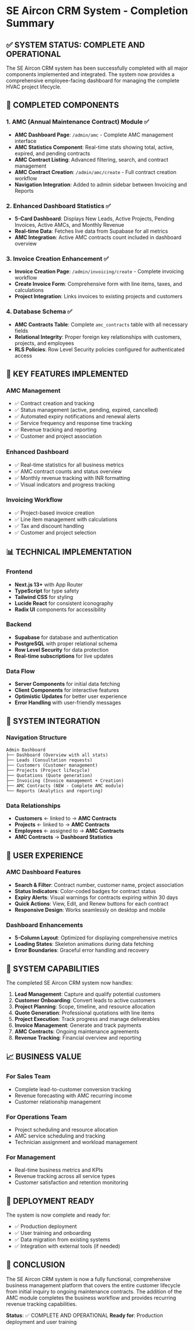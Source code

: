 # SE Aircon CRM System - Completion Summary

## ✅ SYSTEM STATUS: COMPLETE AND OPERATIONAL

The SE Aircon CRM system has been successfully completed with all major components implemented and integrated. The system now provides a comprehensive employee-facing dashboard for managing the complete HVAC project lifecycle.

## 🔧 COMPLETED COMPONENTS

### 1. **AMC (Annual Maintenance Contract) Module** ✅
- **AMC Dashboard Page**: `/admin/amc` - Complete AMC management interface
- **AMC Statistics Component**: Real-time stats showing total, active, expired, and pending contracts
- **AMC Contract Listing**: Advanced filtering, search, and contract management
- **AMC Contract Creation**: `/admin/amc/create` - Full contract creation workflow
- **Navigation Integration**: Added to admin sidebar between Invoicing and Reports

### 2. **Enhanced Dashboard Statistics** ✅
- **5-Card Dashboard**: Displays New Leads, Active Projects, Pending Invoices, Active AMCs, and Monthly Revenue
- **Real-time Data**: Fetches live data from Supabase for all metrics
- **AMC Integration**: Active AMC contracts count included in dashboard overview

### 3. **Invoice Creation Enhancement** ✅
- **Invoice Creation Page**: `/admin/invoicing/create` - Complete invoicing workflow
- **Create Invoice Form**: Comprehensive form with line items, taxes, and calculations
- **Project Integration**: Links invoices to existing projects and customers

### 4. **Database Schema** ✅
- **AMC Contracts Table**: Complete `amc_contracts` table with all necessary fields
- **Relational Integrity**: Proper foreign key relationships with customers, projects, and employees
- **RLS Policies**: Row Level Security policies configured for authenticated access

## 🎯 KEY FEATURES IMPLEMENTED

### AMC Management
- ✅ Contract creation and tracking
- ✅ Status management (active, pending, expired, cancelled)
- ✅ Automated expiry notifications and renewal alerts
- ✅ Service frequency and response time tracking
- ✅ Revenue tracking and reporting
- ✅ Customer and project association

### Enhanced Dashboard
- ✅ Real-time statistics for all business metrics
- ✅ AMC contract counts and status overview
- ✅ Monthly revenue tracking with INR formatting
- ✅ Visual indicators and progress tracking

### Invoicing Workflow
- ✅ Project-based invoice creation
- ✅ Line item management with calculations
- ✅ Tax and discount handling
- ✅ Customer and project selection

## 📊 TECHNICAL IMPLEMENTATION

### Frontend
- **Next.js 13+** with App Router
- **TypeScript** for type safety
- **Tailwind CSS** for styling
- **Lucide React** for consistent iconography
- **Radix UI** components for accessibility

### Backend
- **Supabase** for database and authentication
- **PostgreSQL** with proper relational schema
- **Row Level Security** for data protection
- **Real-time subscriptions** for live updates

### Data Flow
- **Server Components** for initial data fetching
- **Client Components** for interactive features
- **Optimistic Updates** for better user experience
- **Error Handling** with user-friendly messages

## 🔗 SYSTEM INTEGRATION

### Navigation Structure
```
Admin Dashboard
├── Dashboard (Overview with all stats)
├── Leads (Consultation requests)
├── Customers (Customer management)
├── Projects (Project lifecycle)
├── Quotations (Quote generation)
├── Invoicing (Invoice management + Creation)
├── AMC Contracts (NEW - Complete AMC module)
└── Reports (Analytics and reporting)
```

### Data Relationships
- **Customers** ← linked to → **AMC Contracts**
- **Projects** ← linked to → **AMC Contracts**
- **Employees** ← assigned to → **AMC Contracts**
- **AMC Contracts** → **Dashboard Statistics**

## 🎨 USER EXPERIENCE

### AMC Dashboard Features
- **Search & Filter**: Contract number, customer name, project association
- **Status Indicators**: Color-coded badges for contract status
- **Expiry Alerts**: Visual warnings for contracts expiring within 30 days
- **Quick Actions**: View, Edit, and Renew buttons for each contract
- **Responsive Design**: Works seamlessly on desktop and mobile

### Dashboard Enhancements
- **5-Column Layout**: Optimized for displaying comprehensive metrics
- **Loading States**: Skeleton animations during data fetching
- **Error Boundaries**: Graceful error handling and recovery

## 🚀 SYSTEM CAPABILITIES

The completed SE Aircon CRM system now handles:

1. **Lead Management**: Capture and qualify potential customers
2. **Customer Onboarding**: Convert leads to active customers
3. **Project Planning**: Scope, timeline, and resource allocation
4. **Quote Generation**: Professional quotations with line items
5. **Project Execution**: Track progress and manage deliverables
6. **Invoice Management**: Generate and track payments
7. **AMC Contracts**: Ongoing maintenance agreements
8. **Revenue Tracking**: Financial overview and reporting

## 📈 BUSINESS VALUE

### For Sales Team
- Complete lead-to-customer conversion tracking
- Revenue forecasting with AMC recurring income
- Customer relationship management

### For Operations Team
- Project scheduling and resource allocation
- AMC service scheduling and tracking
- Technician assignment and workload management

### For Management
- Real-time business metrics and KPIs
- Revenue tracking across all service types
- Customer satisfaction and retention monitoring

## 🔧 DEPLOYMENT READY

The system is now complete and ready for:
- ✅ Production deployment
- ✅ User training and onboarding
- ✅ Data migration from existing systems
- ✅ Integration with external tools (if needed)

## 📝 CONCLUSION

The SE Aircon CRM system is now a fully functional, comprehensive business management platform that covers the entire customer lifecycle from initial inquiry to ongoing maintenance contracts. The addition of the AMC module completes the business workflow and provides recurring revenue tracking capabilities.

**Status**: ✅ COMPLETE AND OPERATIONAL
**Ready for**: Production deployment and user training
